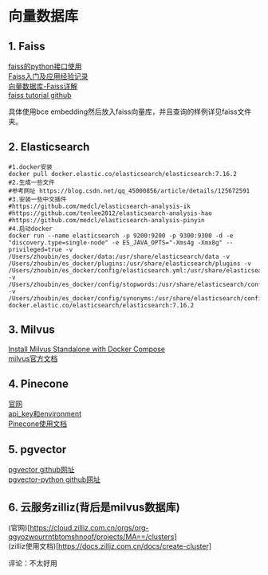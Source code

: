 # 向量数据库

## 1. Faiss

[faiss的python接口使用](https://www.ngui.cc/zz/1772454.html?action=onClick)<br>
[Faiss入门及应用经验记录](https://zhuanlan.zhihu.com/p/357414033)<br>
[向量数据库-Faiss详解](https://blog.csdn.net/HAXIMOF/article/details/134946519)<br>
[faiss tutorial github](https://github.com/facebookresearch/faiss/tree/main/tutorial/python)<br>

具体使用bce embedding然后放入faiss向量库，并且查询的样例详见faiss文件夹。

## 2. Elasticsearch

```shell
#1.docker安装
docker pull docker.elastic.co/elasticsearch/elasticsearch:7.16.2
#2.生成一些文件
#参考网址 https://blog.csdn.net/qq_45000856/article/details/125672591
#3.安装一些中文插件
#https://github.com/medcl/elasticsearch-analysis-ik
#https://github.com/tenlee2012/elasticsearch-analysis-hao
#https://github.com/medcl/elasticsearch-analysis-pinyin
#4.启动docker
docker run --name elasticsearch -p 9200:9200 -p 9300:9300 -d -e "discovery.type=single-node" -e ES_JAVA_OPTS="-Xms4g -Xmx8g" --privileged=true -v /Users/zhoubin/es_docker/data:/usr/share/elasticsearch/data -v /Users/zhoubin/es_docker/plugins:/usr/share/elasticsearch/plugins -v /Users/zhoubin/es_docker/config/elasticsearch.yml:/usr/share/elasticsearch/config/elasticsearch.yml  -v /Users/zhoubin/es_docker/config/stopwords:/usr/share/elasticsearch/config/stopwords -v /Users/zhoubin/es_docker/config/synonyms:/usr/share/elasticsearch/config/synonyms docker.elastic.co/elasticsearch/elasticsearch:7.16.2
```

## 3. Milvus

[Install Milvus Standalone with Docker Compose](https://milvus.io/docs/install_standalone-docker.md)<br>
[milvus官方文档](https://milvus.io/docs/example_code.md)<br>

## 4. Pinecone

[官网](https://app.pinecone.io/organizations/-NbIxSm2UEI-1xS_DH7O/projects/gcp-starter:8f2dc48/indexes)<br>
[api_key和environment](https://app.pinecone.io/organizations/-NbIxSm2UEI-1xS_DH7O/projects/gcp-starter:8f2dc48/keys)<br>
[Pinecone使用文档](https://docs.pinecone.io/reference/query)<br>

## 5. pgvector

[pgvector github网址](https://github.com/pgvector/pgvector#docker)<br>
[pgvector-python github网址](https://github.com/pgvector/pgvector-python/blob/master/examples/sentence_embeddings.py)<br>

## 6. 云服务zilliz(背后是milvus数据库)

(官网)[https://cloud.zilliz.com.cn/orgs/org-qgyozwourrntbtomshnoof/projects/MA==/clusters]<br>
(zilliz使用文档)[https://docs.zilliz.com.cn/docs/create-cluster]<br>

评论：不太好用